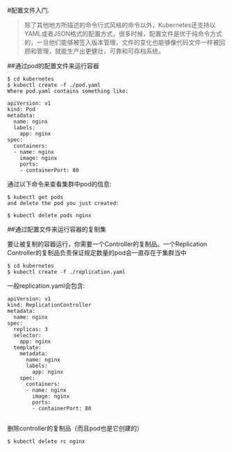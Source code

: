 #配置文件入门.

>除了其他地方所描述的命令行式风格的命令以外，Kubernetes还支持以YAML或者JSON格式的配置方式，很多时候，配置文件是优于纯命令方式的，一旦他们能够被签入版本管理，文件的变化也能够像代码文件一样被回顾和管理，就能生产出更健壮，可靠和可存档系统。


##通过pod的配置文件来运行容器

```
$ cd kubernetes
$ kubectl create -f ./pod.yaml
Where pod.yaml contains something like:

apiVersion: v1
kind: Pod
metadata:
  name: nginx
  labels:
    app: nginx
spec:
  containers:
  - name: nginx
    image: nginx
    ports:
    - containerPort: 80
```   

通过以下命令来查看集群中pod的信息:

```
$ kubectl get pods
and delete the pod you just created:

$ kubectl delete pods nginx
```

##通过配置文件来运行容器的复制集

要让被复制的容器运行，你需要一个Controller的复制品。一个Replication Controller的复制品负责保证规定数量的pod会一直存在于集群当中

```
$ cd kubernetes
$ kubectl create -f ./replication.yaml
```

一般replication.yaml会包含:
```
apiVersion: v1
kind: ReplicationController
metadata:
  name: nginx
spec:
  replicas: 3
  selector:
    app: nginx
  template:
    metadata:
      name: nginx
      labels:
        app: nginx
    spec:
      containers:
      - name: nginx
        image: nginx
        ports:
        - containerPort: 80
        
```

删除controller的复制品（而且pod也是它创建的）

```
$ kubectl delete rc nginx
```